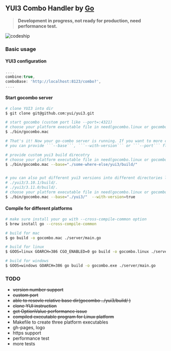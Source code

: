 ## YUI3 Combo Handler by [Go](http://golang.org)

> **Development in progress, not ready for production, need performance test.**

![codeship](https://www.codeship.io/projects/65ac3150-ffd8-0130-98f8-1e341069b8b0/status)

### Basic usage
#### YUI3 configuration
```javascript
....
combine:true,
comboBase: 'http://localhost:8123/combo?',
....
```

#### Start gocombo server
```bash
# clone YUI3 into dir
$ git clone git@github.com:yui/yui3.git

# start gocombo (custom port like --port=:4321)
# choose your platform executable file in need(gocombo.linux or gocombo.exe)
$ ./bin/gocombo.mac

# That's it! Now your go-combo server is running. If you want to more customization,
# you can provide ```--base```, ```--with-version``` or ```--port``` flags.

# provide custom yui3 build direcotry
# choose your platform executable file in need(gocombo.linux or gocombo.exe)
$ ./bin/gocombo.mac --base="./some-where-else/yui3/build/"


# you can also put different yui3 versions into different directories like this
# ./yui3/3.10.1/build/.
# ./yui3/3.11.0/build/.
# choose your platform executable file in need(gocombo.linux or gocombo.exe)
$ ./bin/gocombo.mac --base="./yui3/"  --with-version=true
```

#### Compile for different platforms
```bash
# make sure install your go with --cross-compile-common option
$ brew install go --cross-compile-common

# build for mac
$ go build -o gocombo.mac ./server/main.go

# build for linux
$ GOOS=linux GOARCH=386 CGO_ENABLED=0 go build -o gocombo.linux ./server/main.go

# build for windows
$ GOOS=windows GOARCH=386 go build -o gocombo.exe ./server/main.go
```

### TODO
* ~~version number support~~
* ~~custom port~~
* ~~able to resovle relative base dir(gocombo ../yui3/build/ )~~
* ~~clone YUI instruction~~
* ~~get OptionValue performance issue~~
* ~~compiled executable program for Linux platform~~
* Makefile to create three platform executables
* gh-pages, logo
* https support
* performance test
* more tests

